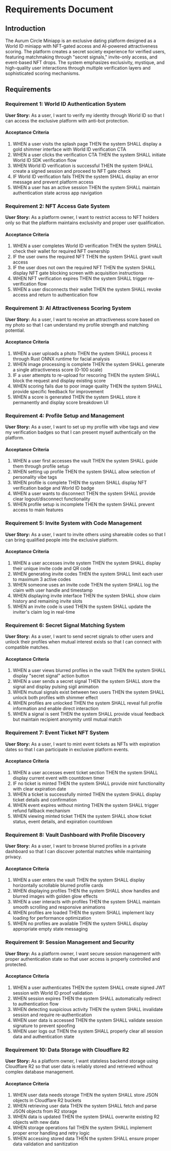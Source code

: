 # Requirements Document

## Introduction

The Aurum Circle Miniapp is an exclusive dating platform designed as a World ID miniapp with NFT-gated access and AI-powered attractiveness scoring. The platform creates a secret society experience for verified users, featuring matchmaking through "secret signals," invite-only access, and event-based NFT drops. The system emphasizes exclusivity, mystique, and high-quality user interactions through multiple verification layers and sophisticated scoring mechanisms.

## Requirements

### Requirement 1: World ID Authentication System

**User Story:** As a user, I want to verify my identity through World ID so that I can access the exclusive platform with anti-bot protection.

#### Acceptance Criteria

1. WHEN a user visits the splash page THEN the system SHALL display a gold shimmer interface with World ID verification CTA
2. WHEN a user clicks the verification CTA THEN the system SHALL initiate World ID SDK verification flow
3. WHEN World ID verification is successful THEN the system SHALL create a signed session and proceed to NFT gate check
4. IF World ID verification fails THEN the system SHALL display an error message and prevent platform access
5. WHEN a user has an active session THEN the system SHALL maintain authentication state across app navigation

### Requirement 2: NFT Access Gate System

**User Story:** As a platform owner, I want to restrict access to NFT holders only so that the platform maintains exclusivity and proper user qualification.

#### Acceptance Criteria

1. WHEN a user completes World ID verification THEN the system SHALL check their wallet for required NFT ownership
2. IF the user owns the required NFT THEN the system SHALL grant vault access
3. IF the user does not own the required NFT THEN the system SHALL display NFT gate blocking screen with acquisition instructions
4. WHEN NFT verification expires THEN the system SHALL trigger re-verification flow
5. WHEN a user disconnects their wallet THEN the system SHALL revoke access and return to authentication flow

### Requirement 3: AI Attractiveness Scoring System

**User Story:** As a user, I want to receive an attractiveness score based on my photo so that I can understand my profile strength and matching potential.

#### Acceptance Criteria

1. WHEN a user uploads a photo THEN the system SHALL process it through Rust ONNX runtime for facial analysis
2. WHEN image processing is complete THEN the system SHALL generate a single attractiveness score (0-100 scale)
3. IF a user attempts to re-upload for rescoring THEN the system SHALL block the request and display existing score
4. WHEN scoring fails due to poor image quality THEN the system SHALL provide specific feedback for improvement
5. WHEN a score is generated THEN the system SHALL store it permanently and display score breakdown UI

### Requirement 4: Profile Setup and Management

**User Story:** As a user, I want to set up my profile with vibe tags and view my verification badges so that I can present myself authentically on the platform.

#### Acceptance Criteria

1. WHEN a user first accesses the vault THEN the system SHALL guide them through profile setup
2. WHEN setting up profile THEN the system SHALL allow selection of personality vibe tags
3. WHEN profile is complete THEN the system SHALL display NFT verification badge and World ID badge
4. WHEN a user wants to disconnect THEN the system SHALL provide clear logout/disconnect functionality
5. WHEN profile setup is incomplete THEN the system SHALL prevent access to main features

### Requirement 5: Invite System with Code Management

**User Story:** As a user, I want to invite others using shareable codes so that I can bring qualified people into the exclusive platform.

#### Acceptance Criteria

1. WHEN a user accesses invite system THEN the system SHALL display their unique invite code and QR code
2. WHEN generating invite codes THEN the system SHALL limit each user to maximum 3 active codes
3. WHEN someone uses an invite code THEN the system SHALL log the claim with user handle and timestamp
4. WHEN displaying invite interface THEN the system SHALL show claim history and remaining invite slots
5. WHEN an invite code is used THEN the system SHALL update the inviter's claim log in real-time

### Requirement 6: Secret Signal Matching System

**User Story:** As a user, I want to send secret signals to other users and unlock their profiles when mutual interest exists so that I can connect with compatible matches.

#### Acceptance Criteria

1. WHEN a user views blurred profiles in the vault THEN the system SHALL display "secret signal" action button
2. WHEN a user sends a secret signal THEN the system SHALL store the signal and display pulsing sigil animation
3. WHEN mutual signals exist between two users THEN the system SHALL unlock both profiles with shimmer effect
4. WHEN profiles are unlocked THEN the system SHALL reveal full profile information and enable direct interaction
5. WHEN a signal is sent THEN the system SHALL provide visual feedback but maintain recipient anonymity until mutual match

### Requirement 7: Event Ticket NFT System

**User Story:** As a user, I want to mint event tickets as NFTs with expiration dates so that I can participate in exclusive platform events.

#### Acceptance Criteria

1. WHEN a user accesses event ticket section THEN the system SHALL display current event with countdown timer
2. IF no ticket is minted THEN the system SHALL provide mint functionality with clear expiration date
3. WHEN a ticket is successfully minted THEN the system SHALL display ticket details and confirmation
4. WHEN event expires without minting THEN the system SHALL trigger refund fallback mechanism
5. WHEN viewing minted ticket THEN the system SHALL show ticket status, event details, and expiration countdown

### Requirement 8: Vault Dashboard with Profile Discovery

**User Story:** As a user, I want to browse blurred profiles in a private dashboard so that I can discover potential matches while maintaining privacy.

#### Acceptance Criteria

1. WHEN a user enters the vault THEN the system SHALL display horizontally scrollable blurred profile cards
2. WHEN displaying profiles THEN the system SHALL show handles and blurred images with golden glow effects
3. WHEN a user interacts with profiles THEN the system SHALL maintain smooth scrolling and responsive animations
4. WHEN profiles are loaded THEN the system SHALL implement lazy loading for performance optimization
5. WHEN no profiles are available THEN the system SHALL display appropriate empty state messaging

### Requirement 9: Session Management and Security

**User Story:** As a platform owner, I want secure session management with proper authentication state so that user access is properly controlled and protected.

#### Acceptance Criteria

1. WHEN a user authenticates THEN the system SHALL create signed JWT session with World ID proof validation
2. WHEN session expires THEN the system SHALL automatically redirect to authentication flow
3. WHEN detecting suspicious activity THEN the system SHALL invalidate session and require re-authentication
4. WHEN user data is accessed THEN the system SHALL validate session signature to prevent spoofing
5. WHEN user logs out THEN the system SHALL properly clear all session data and authentication state

### Requirement 10: Data Storage with Cloudflare R2

**User Story:** As a platform owner, I want stateless backend storage using Cloudflare R2 so that user data is reliably stored and retrieved without complex database management.

#### Acceptance Criteria

1. WHEN user data needs storage THEN the system SHALL store JSON objects in Cloudflare R2 buckets
2. WHEN retrieving user data THEN the system SHALL fetch and parse JSON objects from R2 storage
3. WHEN data is updated THEN the system SHALL overwrite existing R2 objects with new data
4. WHEN storage operations fail THEN the system SHALL implement proper error handling and retry logic
5. WHEN accessing stored data THEN the system SHALL ensure proper data validation and sanitization
